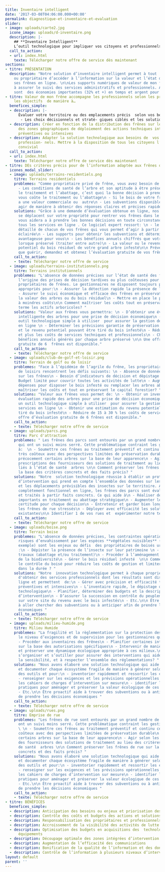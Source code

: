 ```yaml
---
title: Inventaire intelligent
date: '2017-03-08T04:06:00.000+00:00'
permalink: diagnostique-et-inventaire-et-evaluation
slider:
- image: uploads/carte2.jpg
  icone_image: uploads/d-inventaire.png
  description: |-
    ## **Inventaire Intelligent**
    L’outil technologique pour impliquer vos citoyens et professionnels
  call_to_action:
  - url: index.html
    texte: Télécharger notre offre de service dès maintenant
sections:
- titre: PRÉSENTATION
  description: "Notre solution d’inventaire intelligent permet à tout  gestionnaire
    ou propriétaire d’accéder à l’information sur la valeur et l’état de santé de
    ses frênes en ligne. \n\nLes supports numériques de valeur de mon frêne aident
    à assurer le suivi des services administratifs et professionnels. Au final ce
    sont  des économies importantes (32% et +) en temps et argent pour tous les propriétaires."
- titre: Valeur de mon frêne accompagne les professionnels selon les priorités et
    les objectifs  de manière à…
  benefices_simple:
  - description: |-
      Évaluer votre territoire ou des emplacements précis  selon vos besoins. Les résultats offrent:
       - Les choix décisionnels et straté- giques ciblés et les solutions économiques.
  - description: Créer en fonction de la distribution des frênes sur le territoire
      des zones géographiques de déploiement des actions techniques intégrées de lutte
      préventives ou intensives
  - description: Adapter la solution technologique aux besoins de  vos résidents ou
      profession- nels. Mettre à la disposition de tous les citoyens l’outil technologique
      convivial
  call_to_action:
  - url: index.html
    texte: Télécharger notre offre de service dès maintenant
- titre: DEs critères précis pour de l’information adaptée aux frênes des...
  icones_modal_slider:
  - image: uploads/terrains-residentiels.png
    titre: Terrains residentiels
    problemes: "Comme propriétaire privé de frêne, vous avez besoin de savoir :\n
      - Les conditions de santé de l’arbre et son aptitude à être préservé\n - Entre
      le traitement et l’abattage, c’est quoi la bonne décision à prendre;\n - Combien
      vous coûte le traitement ou l’abattage\n - Si le bois de votre frêne infesté
      a une valeur commerciale ou  autre\n - Les subventions disponibles \n\n Comment
      agir de manière à obtenir des réponses claires et précises rapidement? "
    solutions: "Grâce à une demande d’évaluation obtenue en ligne, nos professionnels
      se déplacent sur votre propriété pour rentrer vos frênes dans le logiciel qui
      vous aidera a à prendre les bonnes décisions en toute circonstance en plus d’obtenir
      tous les services en ligne . Ce logiciel expert ressort: \n - le bilan de santé
      détaillé de chacun de vos frênes qui vous permet d’agir à partir de la décision
      éclairée\n - Les supports pour obtenir les subventions et déterminer la solution
      avantageuse pour vous\n - Les bénéfices annuels chiffrés que votre arbre génère
      lorsque préservé (traiter entre autre)\n - La valeur ou le revenu monétaire
      potentiel du bois résiduel de votre grand arbre infesté\n\n Prévenir vaut mieux
      que guérir, demandez et obtenez l’évaluation gratuite de vos frênes en ligne "
    call_to_action:
    - texte: Télécharger notre offre de service
  - image: uploads/terrains-institutionnels.png
    titre: Terrains institutionnels
    problemes: "L'absence de données précises sur l’état de santé des frênes est à
      l’origine des prises de décision tardives ou plus coûteuses pour les institutions
      propriétaires de frênes. Le gestionnaires ne disposent toujours pas des outils
      appropriés pour:\n - Assurer la détection rapide la présence de l’insecte\n
      - Assurer le suivi économique et efficace des frênes en préservation\n - Déterminer
      la valeur des arbres ou du bois résiduel\n - Mettre en place le plan de gestion
      à moindres coûts\n\n Comment maîtriser les coûts tout en préservant sur du long
      terme les actifs arboricoles? "
    solutions: "Valeur aux frênes vous permettra: \n - D’obtenir une évaluation rapide
      intelligente des arbres pour une prise de décision économique\n - S’offrir un
      outil technologique simple à utiliser  pour assurer la gestion de tous les services
      en ligne \n - Déterminer les prévisions garantie de préservation des arbres
      et le revenu potentiel pouvant être tiré du bois infesté\n - Réduire de 15 %
      et plus les coûts de services techniques et professionnels\n - Chiffrer les
      bénéfices annuels générés par chaque arbre préservé \n\n Une offre d’évaluation
      gratuite de 6  frênes est disponible."
    call_to_action:
    - texte: Télécharger notre offre de service
  - image: uploads/club-de-golf-et-loisir.png
    titre: Terrain de golf ou de loisir
    problemes: "Face à l’épidémie de l’agrile du frêne, les propriétaires des clubs
      de loisirs rencontrent les défis suivants: \n - Absence de données qualitatives
      sur les frênes\n - Besoin d’indicateurs de décision et dépistage précis\n -
      Budget limité pour couvrir toutes les activités de lutte\n - Augmentation des
      dépenses pour disposer le bois infesté ou remplacer les arbres abattus\n\n Comment
      maîtriser les coûts et tout en préservant le capital forestier? "
    solutions: "Valeur aux frênes vous permet de: \n - Obtenir un inventaire et une
      évaluation rapide des arbres pour une prise de décision économique\n - S’offrir
      un outil technologique simple à utiliser  pour assurer la gestion de tous les
      services en ligne \n - Obtenir une estimation du revenu potentiel pouvant être
      tiré du bois infesté\n - Réduire de 15 à 30 % les coûts de services \n\n Une
      offre d’évaluation gratuite de 6 frênes est disponible."
    call_to_action:
    - texte: Télécharger notre offre de service
  - image: uploads/parcs.png
    titre: Parc d'attraction
    problemes: " Les frênes des parcs sont entourés par un grand nombre de frênes
      qui ont un suivi moins serré. Cette problématique contraint les gestionnaires
      à:  \n - Soumettre ces frênes au traitement préventif et continu ce qui est
      très coûteux avec des perspectives limitées de préservation durable\n - Abattre
      précocement certains arbres sur la base de leur apparence\n - Agir selon les
      prescriptions des fournisseurs des solutions de traitement au lieu des critères
      liés à l’état de santé  arbres \n\n Comment préserver les frênes des parcs sur
      la base des critères concrets et des faits précis? "
    solutions: "Notre  solution technologique réussie à établir un protocole décisionnel
      d’intervention qui prend en compte l’ensemble des données sur les frênes environnants
      et les déplacements prévisibles des insectes sur le territoire. Avec ce protocole
      complètement fonctionnel en ligne, les frênes des parcs sont évalués, suivis
      et traités à partir faits concrets. Ce qui aide à\n - Réaliser des économies
      importants en traitement ou abattage stratégique\n - Augmenter le niveau de
      certitude pour chaque décision\n - Entretenir et garder bien longtemps encore
      les frênes de rue stressés\n - Déployer avec efficacité les solutions de traitement
      existantes\n\n Identifier 1 de vos rues et  expérimenter notre technologie maintenant "
    call_to_action:
    - texte: Télécharger notre offre de service
  - image: uploads/boise.png
    titre: Terrain boise
    problemes: "L'absence de données précises, les contraintes opérationnelles, les
      risques d’envahissement par les espèces **végétales nuisibles** (nerprun par
      exemple) sont les enjeux ou défis  des propriétaires de boisés urbains qui doivent
      :\n - Dépister la présence de l’insecte sur leur patrimoine \n - Planifier les
      travaux (abattage et/ou traitement)\n - Procéder à l’aménagement et à la préservation
      de la biodiversité\n - Gérer le bois résiduel infesté  \n\n Comment prendre
      le contrôle du boisé pour réduire les coûts de gestion et limiter les impacts
      dans la durée ? "
    solutions: "Notre  innovation technologique permet à chaque propriétaire de boisé
      d'obtenir des services professionnels dont les résultats sont disponibles en
      ligne et permettent  de:\n - Gérer avec précision et efficacité toutes les activités
      préventives et intensives\n - L’inventaire rapide, le dépistage ou la surveillance
      technologique\n - Planifier, déterminer des budgets et la description des travaux
      d’intervention\n - D’assurer la succession en contrôle du peuplement \n - D’obtenir
      sur votre site du revenu avec le bois infestés\n - Etc.\n\n Être proactif aide
      à aller chercher des subventions ou à anticiper afin de prendre les décisions
      économiques "
    call_to_action:
    - texte: Télécharger notre offre de service
  - image: uploads/milieu-humide.png
    titre: Milieu Humide
    problemes: "La fragilité et la règlementation sur la protection des milieux augmentent
      le niveau d’exigences et de supervision pour les gestionnaires qui doivent:\n
      - Procéder aux inventaires des frênes\n - Planifier certaines interventions
      sur la base des autorisations spécifiques\n - Intervenir de manière à conserver
      et préserver une dynamique écologique appropriée à ces milieux.\n\n Comment
      s’organiser et s’outiller pour assurer des interventions qui aident à préserver
      la sensibilité, et à respecter l’ensemble des réglementations? "
    solutions: "Nous avons élaboré une solution technologique qui aide à dimensionner
      et documenter chaque écosystème fragile de manière à générer selon le besoin
      des outils et pour:\n - inventorier rapidement et ressortir les enjeux spécifiques\n
      - renseigner sur les exigences et les prévisions opérationnelles \n - produire
      les cahiers de charges d’intervention sur mesure\n - identifier les meilleures
      pratiques pour aménager et préserver la valeur écologique de ces écosystèmes\n
      - Etc.\n\n Être proactif aide à trouver des subventions ou à anticiper afin
      de prendre les décisions économiques "
    call_to_action:
    - texte: Télécharger notre offre de service
  - image: uploads/rues.png
    titre: Emprise de rue
    problemes: "Les frênes de rue sont entourés par un grand nombre de frênes qui
      ont un suivi moins serré. Cette problématique contraint les gestionnaires à:
      \ \n - Soumettre ces frênes au traitement préventif et continu ce qui est très
      coûteux avec des perspectives limitées de préservation durable\n - Abattre précocement
      certains arbres sur la base de leur apparence\n - Agir selon les prescriptions
      des fournisseurs des solutions de traitement au lieu des critères liés à l’état
      de santé  arbres \n\n Comment préserver les frênes de rue sur la base des critères
      concrets et des faits précis? "
    solutions: "Nous avons élaboré une solution technologique qui aide à dimensionner
      et documenter chaque écosystème fragile de manière à générer selon le besoin
      des outils et pour:\n - inventorier rapidement et ressortir les enjeux spécifiques\n
      - renseigner sur les exigences et les prévisions opérationnelles \n - produire
      les cahiers de charges d’intervention sur mesure\n - identifier les meilleures
      pratiques pour aménager et préserver la valeur écologique de ces écosystèmes\n
      - Etc.\n\n Être proactif aide à trouver des subventions ou à anticiper afin
      de prendre les décisions économiques "
    call_to_action:
    - texte: Télécharger notre offre de service
- titre: BÉNÉFICES
  benefices_simple:
  - description: Anticipation des besoins ou enjeux et priorisation des activités
  - description: Contrôle des coûts et budgets des actions et solutions
  - description: Responsabilisation des propriétaires et professionnels
  - description: Accroissement de la visibilité des activités de lutte
  - description: Optimisation des budgets en acquisitions des  technologies et des
      équipements
  - description: Découpage optimale des zones intégrées d’intervention
  - description: Augmentation de l’efficacité des communications
  - description: Bonification de la qualité de l’information et des données
  - description: Contrôle de l’information à plusieurs niveaux d’intervention
layout: default
parent: ''
---
```


